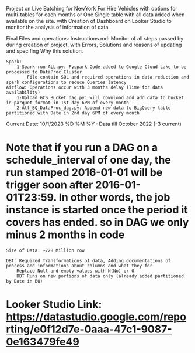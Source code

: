 Project on Live Batching for NewYork For Hire Vehicles with options for multi-tables for each months or One Single table with all data added when available on the site. with Creation of Dashboard on Looker Studio to monitor the analysis of information of data

Final Files and operations:
    Instructions.md: Monitor of all steps passed by during creation of project, with Errors, Solutions and reasons of updating and specifing Why this solution.
    
    Spark:
        1-Spark-run-ALL.py: Pyspark Code added to Google Cloud Lake to be processed to DataProc Cluster
            File contain SQL and required operations in data reduction and spark configurations to reduce Queries latency
    Airflow: Operations occur with 3 months delay (Time for data availability)
        1-Upload_GCS_Bucket_dag.py: will download and add data to bucket in parquet format in 1st day 6PM of every month
        2-All_BQ_DataProc_dag.py: Append new data to BigQuery table partitioned with Date in 2nd day 6PM of every month

Current Date: 10/1/2023 %D %M %Y : Data till October 2022 (-3 current)
# Note that if you run a DAG on a schedule_interval of one day, the run stamped 2016-01-01 will be trigger soon after 2016-01-01T23:59. In other words, the job instance is started once the period it covers has ended. so in DAG we only minus 2 months in code
    Size of Data: ~728 Million row

    DBT: Required Transformations of data, Adding documentations of process and informations about columns and what they for
        Replace Null and empty values with N(No) or 0
        DBT Runs on new portions of data only (already added partitioned by Date in BQ) 


# Looker Studio Link: https://datastudio.google.com/reporting/e0f12d7e-0aaa-47c1-9087-0e163479fe49